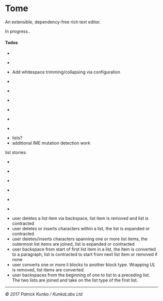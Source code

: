 # Tome
An extensible, dependency-free rich text editor.

In progress..

#### Todos

- ~~~Ensure active markups are always accurate on set selection~~~
- ~~~Add line-break functionality~~~
- Add whitespace trimming/collapsing via configuration
- ~~~remove collapsed inline markup cruft when changing selection (see toggle inline todo)~~~
- ~~~Increase plain text block break to two newline chars~~~
- ~~~Add push/replace state functionality to ensure history is logical~~~
- ~~~Basic clipboard sanitization~~~
- ~~~Create facade and public API~~~
- ~~~Move all history related actions out of `Tome` and into to a new state manager class~~~
- lists?
- additional IME mutation detection work

list stories:
- ~~~user converts an existing block selection to a list~~~
- ~~~user block returns inside a list item, splits the list item to create a new list item within the list, list is expanded~~~
- ~~~user types into newly created empty list item, list item persists and is extended~~~
- ~~~user block returns at the end of the last list item in a list, creates an empty list item below, list is expanded~~~
- ~~~user block returns at the start of the last (empty) list item in a list, converting the list item to a paragraph tag, list is contracted or split~~~
- ~~~as above, when a list is split, a second list is created~~~
- user deletes a list item via backspace, list item is removed and list is contracted
- user deletes or inserts characters within a list, the list is expanded or contracted
- user deletes/inserts characters spanning one or more list items, the outermost list items are joined, list is expanded or contracted
- user backspace from start of first list item in a list, the item is converted to a paragraph, list is contracted to start from next list item or removed if none
- user converts one or more li blocks to another block type. Wrapping UL is removed, list items are converted.
- user backspaces from the beginning of one to list to a preceding list. The two lists are joined and take on the list type of the first list.

---
*&copy; 2017 Patrick Kunka / KunkaLabs Ltd*
